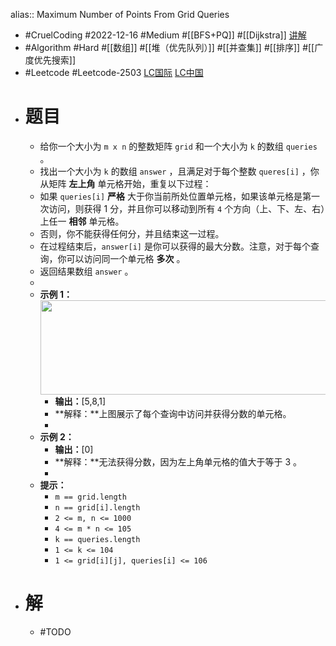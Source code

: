 alias:: Maximum Number of Points From Grid Queries

- #CruelCoding #2022-12-16 #Medium #[[BFS+PQ]] #[[Dijkstra]] [讲解](https://youtu.be/G7Gg9w5_KWk)
- #Algorithm #Hard #[[数组]] #[[堆（优先队列）]] #[[并查集]] #[[排序]] #[[广度优先搜索]]
- #Leetcode #Leetcode-2503 [LC国际](https://leetcode.com/problems/maximum-number-of-points-from-grid-queries/) [LC中国](https://leetcode.cn/problems/maximum-number-of-points-from-grid-queries/)
- # 题目
	- 给你一个大小为 `m x n` 的整数矩阵 `grid` 和一个大小为 `k` 的数组 `queries` 。
	- 找出一个大小为 `k` 的数组 `answer` ，且满足对于每个整数 `queres[i]` ，你从矩阵 **左上角** 单元格开始，重复以下过程：
	- 如果 `queries[i]` **严格** 大于你当前所处位置单元格，如果该单元格是第一次访问，则获得 1 分，并且你可以移动到所有 `4` 个方向（上、下、左、右）上任一 **相邻** 单元格。
	- 否则，你不能获得任何分，并且结束这一过程。
	- 在过程结束后，`answer[i]` 是你可以获得的最大分数。注意，对于每个查询，你可以访问同一个单元格 **多次** 。
	- 返回结果数组 `answer` 。
	-
	- **示例 1：**
	  		<img alt="" src="https://assets.leetcode.com/uploads/2022/10/19/yetgriddrawio.png" style="width: 571px; height: 151px;">
		- **输出：**[5,8,1]
		- **解释：**上图展示了每个查询中访问并获得分数的单元格。
		-
	- **示例 2：**
	  		<img alt="" src="https://assets.leetcode.com/uploads/2022/10/20/yetgriddrawio-2.png">
		- **输出：**[0]
		- **解释：**无法获得分数，因为左上角单元格的值大于等于 3 。
		-
	- **提示：**
		- `m == grid.length`
		- `n == grid[i].length`
		- `2 <= m, n <= 1000`
		- `4 <= m * n <= 105`
		- `k == queries.length`
		- `1 <= k <= 104`
		- `1 <= grid[i][j], queries[i] <= 106`
- # 解
	- #TODO